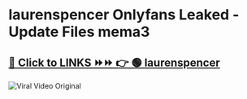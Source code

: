 
 # laurenspencer Onlyfans Leaked - Update Files mema3

## <h2><a href="https://clipsfans.com/laurenspencer&ref=git">🔗 Click to LINKS ⏩⏩ 👉 🟢 laurenspencer </a></h2>

<a href="https://clipsfans.com/laurenspencer&ref=git" rel="nofollow" data-target="animated-image.originalLink"><img src="https://i.ibb.co.com/xMMVF88/686577567.gif" alt="Viral Video Original" style="max-width: 100%; display: inline-block;" data-target="animated-image.originalImage"></a>

